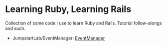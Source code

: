 Learning Ruby, Learning Rails
=============================

Collection of some code I use to learn Ruby and Rails.
Tutorial follow-alongs and such.

- JumpstartLab/EventManager: [EventManager](http://tutorials.jumpstartlab.com/projects/eventmanager.html#eventmanager)

